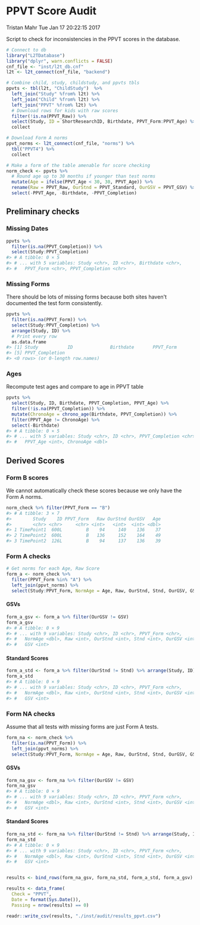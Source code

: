 PPVT Score Audit
================
Tristan Mahr
Tue Jan 17 20:22:15 2017

Script to check for inconsistencies in the PPVT scores in the database.

``` r
# Connect to db
library("L2TDatabase")
library("dplyr", warn.conflicts = FALSE)
cnf_file <- "inst/l2t_db.cnf"
l2t <- l2t_connect(cnf_file, "backend")

# Combine child, study, childstudy, and ppvts tbls
ppvts <- tbl(l2t, "ChildStudy")  %>%
  left_join("Study" %from% l2t) %>%
  left_join("Child" %from% l2t) %>%
  left_join("PPVT" %from% l2t) %>%
  # Download rows for kids with raw scores
  filter(!is.na(PPVT_Raw)) %>%
  select(Study, ID = ShortResearchID, Birthdate, PPVT_Form:PPVT_Age) %>%
  collect

# Download Form A norms
ppvt_norms <- l2t_connect(cnf_file, "norms") %>%
  tbl("PPVT4") %>%
  collect

# Make a form of the table amenable for score checking
norm_check <- ppvts %>%
  # Round age up to 30 months if younger than test norms
  mutate(Age = ifelse(PPVT_Age < 30, 30, PPVT_Age)) %>%
  rename(Raw = PPVT_Raw, OurStnd = PPVT_Standard, OurGSV = PPVT_GSV) %>%
  select(-PPVT_Age, -Birthdate, -PPVT_Completion)
```

Preliminary checks
------------------

### Missing Dates

``` r
ppvts %>%
  filter(is.na(PPVT_Completion)) %>%
  select(Study:PPVT_Completion)
#> # A tibble: 0 × 5
#> # ... with 5 variables: Study <chr>, ID <chr>, Birthdate <chr>,
#> #   PPVT_Form <chr>, PPVT_Completion <chr>
```

### Missing Forms

There should be lots of missing forms because both sites haven't documented the test form consistently.

``` r
ppvts %>%
  filter(is.na(PPVT_Form)) %>%
  select(Study:PPVT_Completion) %>%
  arrange(Study, ID) %>%
  # Print every row
  as.data.frame
#> [1] Study           ID              Birthdate       PPVT_Form      
#> [5] PPVT_Completion
#> <0 rows> (or 0-length row.names)
```

### Ages

Recompute test ages and compare to age in PPVT table

``` r
ppvts %>%
  select(Study, ID, Birthdate, PPVT_Completion, PPVT_Age) %>%
  filter(!is.na(PPVT_Completion)) %>%
  mutate(ChronoAge = chrono_age(Birthdate, PPVT_Completion)) %>%
  filter(PPVT_Age != ChronoAge) %>%
  select(-Birthdate)
#> # A tibble: 0 × 5
#> # ... with 5 variables: Study <chr>, ID <chr>, PPVT_Completion <chr>,
#> #   PPVT_Age <int>, ChronoAge <dbl>
```

Derived Scores
--------------

### Form B scores

We cannot automatically check these scores because we only have the Form A norms.

``` r
norm_check %>% filter(PPVT_Form == "B")
#> # A tibble: 3 × 7
#>        Study    ID PPVT_Form   Raw OurStnd OurGSV   Age
#>        <chr> <chr>     <chr> <int>   <int>  <int> <dbl>
#> 1 TimePoint1  600L         B    94     140    136    37
#> 2 TimePoint2  600L         B   136     152    164    49
#> 3 TimePoint2  126L         B    94     137    136    39
```

### Form A checks

``` r
# Get norms for each Age, Raw Score
form_a <- norm_check %>%
  filter(PPVT_Form %in% "A") %>%
  left_join(ppvt_norms) %>%
  select(Study:PPVT_Form, NormAge = Age, Raw, OurStnd, Stnd, OurGSV, GSV)
```

#### GSVs

``` r
form_a_gsv <- form_a %>% filter(OurGSV != GSV)
form_a_gsv
#> # A tibble: 0 × 9
#> # ... with 9 variables: Study <chr>, ID <chr>, PPVT_Form <chr>,
#> #   NormAge <dbl>, Raw <int>, OurStnd <int>, Stnd <int>, OurGSV <int>,
#> #   GSV <int>
```

#### Standard Scores

``` r
form_a_std <- form_a %>% filter(OurStnd != Stnd) %>% arrange(Study, ID)
form_a_std
#> # A tibble: 0 × 9
#> # ... with 9 variables: Study <chr>, ID <chr>, PPVT_Form <chr>,
#> #   NormAge <dbl>, Raw <int>, OurStnd <int>, Stnd <int>, OurGSV <int>,
#> #   GSV <int>
```

### Form NA checks

Assume that all tests with missing forms are just Form A tests.

``` r
form_na <- norm_check %>%
  filter(is.na(PPVT_Form)) %>%
  left_join(ppvt_norms) %>%
  select(Study:PPVT_Form, NormAge = Age, Raw, OurStnd, Stnd, OurGSV, GSV)
```

#### GSVs

``` r
form_na_gsv <- form_na %>% filter(OurGSV != GSV)
form_na_gsv
#> # A tibble: 0 × 9
#> # ... with 9 variables: Study <chr>, ID <chr>, PPVT_Form <chr>,
#> #   NormAge <dbl>, Raw <int>, OurStnd <int>, Stnd <int>, OurGSV <int>,
#> #   GSV <int>
```

#### Standard Scores

``` r
form_na_std <- form_na %>% filter(OurStnd != Stnd) %>% arrange(Study, ID)
form_na_std
#> # A tibble: 0 × 9
#> # ... with 9 variables: Study <chr>, ID <chr>, PPVT_Form <chr>,
#> #   NormAge <dbl>, Raw <int>, OurStnd <int>, Stnd <int>, OurGSV <int>,
#> #   GSV <int>


results <- bind_rows(form_na_gsv, form_na_std, form_a_std, form_a_gsv)

results <- data_frame(
  Check = "PPVT",
  Date = format(Sys.Date()),
  Passing = nrow(results) == 0)

readr::write_csv(results, "./inst/audit/results_ppvt.csv")
```
